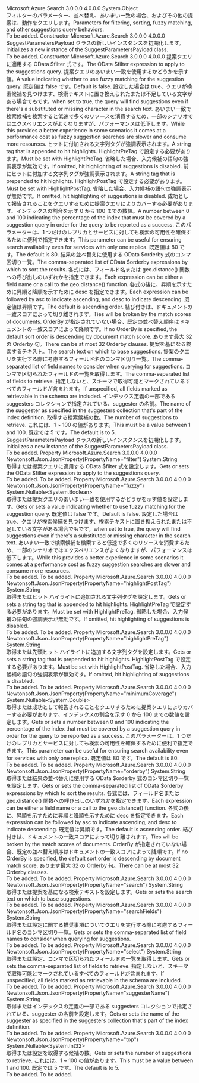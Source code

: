 <Type Name="SuggestParametersPayload" FullName="Microsoft.Azure.Search.Models.SuggestParametersPayload">
  <TypeSignature Language="C#" Value="public class SuggestParametersPayload" />
  <TypeSignature Language="ILAsm" Value=".class public auto ansi beforefieldinit SuggestParametersPayload extends System.Object" />
  <TypeSignature Language="DocId" Value="T:Microsoft.Azure.Search.Models.SuggestParametersPayload" />
  <TypeSignature Language="VB.NET" Value="Public Class SuggestParametersPayload" />
  <TypeSignature Language="F#" Value="type SuggestParametersPayload = class" />
  <AssemblyInfo>
    <AssemblyName>Microsoft.Azure.Search</AssemblyName>
    <AssemblyVersion>3.0.0.0</AssemblyVersion>
    <AssemblyVersion>4.0.0.0</AssemblyVersion>
  </AssemblyInfo>
  <Base>
    <BaseTypeName>System.Object</BaseTypeName>
  </Base>
  <Interfaces />
  <Docs>
    <summary>
            <span data-ttu-id="583d9-101">フィルターのパラメーター、並べ替え、あいまい一致の場合、およびその他の提案は、動作をクエリします。</span><span class="sxs-lookup"><span data-stu-id="583d9-101">Parameters for filtering, sorting, fuzzy matching, and other suggestions query behaviors.</span></span>
            </summary>
    <remarks>To be added.</remarks>
  </Docs>
  <Members>
    <Member MemberName=".ctor">
      <MemberSignature Language="C#" Value="public SuggestParametersPayload ();" />
      <MemberSignature Language="ILAsm" Value=".method public hidebysig specialname rtspecialname instance void .ctor() cil managed" />
      <MemberSignature Language="DocId" Value="M:Microsoft.Azure.Search.Models.SuggestParametersPayload.#ctor" />
      <MemberSignature Language="VB.NET" Value="Public Sub New ()" />
      <MemberType>Constructor</MemberType>
      <AssemblyInfo>
        <AssemblyName>Microsoft.Azure.Search</AssemblyName>
        <AssemblyVersion>3.0.0.0</AssemblyVersion>
        <AssemblyVersion>4.0.0.0</AssemblyVersion>
      </AssemblyInfo>
      <Parameters />
      <Docs>
        <summary>
            <span data-ttu-id="583d9-102">SuggestParametersPayload クラスの新しいインスタンスを初期化します。</span><span class="sxs-lookup"><span data-stu-id="583d9-102">Initializes a new instance of the SuggestParametersPayload class.</span></span>
            </summary>
        <remarks>To be added.</remarks>
      </Docs>
    </Member>
    <Member MemberName=".ctor">
      <MemberSignature Language="C#" Value="public SuggestParametersPayload (string filter = null, Nullable&lt;bool&gt; fuzzy = null, string highlightPostTag = null, string highlightPreTag = null, Nullable&lt;double&gt; minimumCoverage = null, string orderBy = null, string search = null, string searchFields = null, string select = null, string suggesterName = null, Nullable&lt;int&gt; top = null);" />
      <MemberSignature Language="ILAsm" Value=".method public hidebysig specialname rtspecialname instance void .ctor(string filter, valuetype System.Nullable`1&lt;bool&gt; fuzzy, string highlightPostTag, string highlightPreTag, valuetype System.Nullable`1&lt;float64&gt; minimumCoverage, string orderBy, string search, string searchFields, string select, string suggesterName, valuetype System.Nullable`1&lt;int32&gt; top) cil managed" />
      <MemberSignature Language="DocId" Value="M:Microsoft.Azure.Search.Models.SuggestParametersPayload.#ctor(System.String,System.Nullable{System.Boolean},System.String,System.String,System.Nullable{System.Double},System.String,System.String,System.String,System.String,System.String,System.Nullable{System.Int32})" />
      <MemberSignature Language="VB.NET" Value="Public Sub New (Optional filter As String = null, Optional fuzzy As Nullable(Of Boolean) = null, Optional highlightPostTag As String = null, Optional highlightPreTag As String = null, Optional minimumCoverage As Nullable(Of Double) = null, Optional orderBy As String = null, Optional search As String = null, Optional searchFields As String = null, Optional select As String = null, Optional suggesterName As String = null, Optional top As Nullable(Of Integer) = null)" />
      <MemberSignature Language="F#" Value="new Microsoft.Azure.Search.Models.SuggestParametersPayload : string * Nullable&lt;bool&gt; * string * string * Nullable&lt;double&gt; * string * string * string * string * string * Nullable&lt;int&gt; -&gt; Microsoft.Azure.Search.Models.SuggestParametersPayload" Usage="new Microsoft.Azure.Search.Models.SuggestParametersPayload (filter, fuzzy, highlightPostTag, highlightPreTag, minimumCoverage, orderBy, search, searchFields, select, suggesterName, top)" />
      <MemberType>Constructor</MemberType>
      <AssemblyInfo>
        <AssemblyName>Microsoft.Azure.Search</AssemblyName>
        <AssemblyVersion>3.0.0.0</AssemblyVersion>
        <AssemblyVersion>4.0.0.0</AssemblyVersion>
      </AssemblyInfo>
      <Parameters>
        <Parameter Name="filter" Type="System.String" />
        <Parameter Name="fuzzy" Type="System.Nullable&lt;System.Boolean&gt;" />
        <Parameter Name="highlightPostTag" Type="System.String" />
        <Parameter Name="highlightPreTag" Type="System.String" />
        <Parameter Name="minimumCoverage" Type="System.Nullable&lt;System.Double&gt;" />
        <Parameter Name="orderBy" Type="System.String" />
        <Parameter Name="search" Type="System.String" />
        <Parameter Name="searchFields" Type="System.String" />
        <Parameter Name="select" Type="System.String" />
        <Parameter Name="suggesterName" Type="System.String" />
        <Parameter Name="top" Type="System.Nullable&lt;System.Int32&gt;" />
      </Parameters>
      <Docs>
        <param name="filter"><span data-ttu-id="583d9-103">提案クエリに適用する OData $filter 式です。</span><span class="sxs-lookup"><span data-stu-id="583d9-103">The OData $filter expression to apply to the suggestions query.</span></span></param>
        <param name="fuzzy"><span data-ttu-id="583d9-104">提案クエリのあいまい一致を使用するかどうかを示す値。</span><span class="sxs-lookup"><span data-stu-id="583d9-104">A value indicating whether to use fuzzy matching for the suggestion query.</span></span> <span data-ttu-id="583d9-105">既定値は false です。</span><span class="sxs-lookup"><span data-stu-id="583d9-105">Default is false.</span></span> <span data-ttu-id="583d9-106">設定した場合は true、クエリが検索候補を見つけます、検索テキストに置き換えられたまたは不足している文字がある場合でもです。</span><span class="sxs-lookup"><span data-stu-id="583d9-106">when set to true, the query will find suggestions even if there's a substituted or missing character in the search text.</span></span> <span data-ttu-id="583d9-107">あいまい一致で検索候補を検索すると低速で多くのリソースを消費するため、一部のシナリオではエクスペリエンスがよくなりますが、パフォーマンスは低下します。</span><span class="sxs-lookup"><span data-stu-id="583d9-107">While this provides a better experience in some scenarios it comes at a performance cost as fuzzy suggestion searches are slower and consume more resources.</span></span></param>
        <param name="highlightPostTag"><span data-ttu-id="583d9-108">ヒットに付加される文字列タグが強調表示されます。</span><span class="sxs-lookup"><span data-stu-id="583d9-108">A string tag that is appended to hit highlights.</span></span> <span data-ttu-id="583d9-109">HighlightPreTag で設定する必要があります。</span><span class="sxs-lookup"><span data-stu-id="583d9-109">Must be set with HighlightPreTag.</span></span> <span data-ttu-id="583d9-110">省略した場合、入力候補の語句の強調表示が無効です。</span><span class="sxs-lookup"><span data-stu-id="583d9-110">If omitted, hit highlighting of suggestions is disabled.</span></span></param>
        <param name="highlightPreTag"><span data-ttu-id="583d9-111">前にヒットに付加する文字列タグが強調表示されます。</span><span class="sxs-lookup"><span data-stu-id="583d9-111">A string tag that is prepended to hit highlights.</span></span> <span data-ttu-id="583d9-112">HighlightPostTag で設定する必要があります。</span><span class="sxs-lookup"><span data-stu-id="583d9-112">Must be set with HighlightPostTag.</span></span> <span data-ttu-id="583d9-113">省略した場合、入力候補の語句の強調表示が無効です。</span><span class="sxs-lookup"><span data-stu-id="583d9-113">If omitted, hit highlighting of suggestions is disabled.</span></span></param>
        <param name="minimumCoverage"><span data-ttu-id="583d9-114">成功として報告されることをクエリするために提案クエリによりカバーする必要があります、インデックスの割合を示す 0 から 100 までの数値。</span><span class="sxs-lookup"><span data-stu-id="583d9-114">A number between 0 and 100 indicating the percentage of the index that must be covered by a suggestion query in order for the query to be reported as a success.</span></span> <span data-ttu-id="583d9-115">このパラメーターは、1 つだけのレプリカとサービスに対しても検索の可用性を確保するために便利で指定できます。</span><span class="sxs-lookup"><span data-stu-id="583d9-115">This parameter can be useful for ensuring search availability even for services with only one replica.</span></span> <span data-ttu-id="583d9-116">既定値は 80 です。</span><span class="sxs-lookup"><span data-stu-id="583d9-116">The default is 80.</span></span></param>
        <param name="orderBy"><span data-ttu-id="583d9-117">結果の並べ替えに使用する OData $orderby 式のコンマ区切り一覧。</span><span class="sxs-lookup"><span data-stu-id="583d9-117">The comma-separated list of OData $orderby expressions by which to sort the results.</span></span> <span data-ttu-id="583d9-118">各式には、フィールド名または geo.distance() 関数への呼び出しのいずれかを指定できます。</span><span class="sxs-lookup"><span data-stu-id="583d9-118">Each expression can be either a field name or a call to the geo.distance() function.</span></span> <span data-ttu-id="583d9-119">各式の後に、昇順を示すために昇順と降順を示すために desc を指定できます。</span><span class="sxs-lookup"><span data-stu-id="583d9-119">Each expression can be followed by asc to indicate ascending, and desc to indicate descending.</span></span> <span data-ttu-id="583d9-120">既定値は昇順です。</span><span class="sxs-lookup"><span data-stu-id="583d9-120">The default is ascending order.</span></span> <span data-ttu-id="583d9-121">結び付きは、ドキュメントの一致スコアによって切り離されます。</span><span class="sxs-lookup"><span data-stu-id="583d9-121">Ties will be broken by the match scores of documents.</span></span> <span data-ttu-id="583d9-122">OrderBy が指定されていない場合、既定の並べ替え順序はドキュメントの一致スコアによって降順です。</span><span class="sxs-lookup"><span data-stu-id="583d9-122">If no OrderBy is specified, the default sort order is descending by document match score.</span></span> <span data-ttu-id="583d9-123">あります最大 32 の Orderby 句。</span><span class="sxs-lookup"><span data-stu-id="583d9-123">There can be at most 32 Orderby clauses.</span></span></param>
        <param name="search"><span data-ttu-id="583d9-124">提案を基になる検索するテキスト。</span><span class="sxs-lookup"><span data-stu-id="583d9-124">The search text on which to base suggestions.</span></span></param>
        <param name="searchFields"><span data-ttu-id="583d9-125">提案のクエリを実行する際に考慮するフィールド名のコンマ区切り一覧。</span><span class="sxs-lookup"><span data-stu-id="583d9-125">The comma-separated list of field names to consider when querying for suggestions.</span></span></param>
        <param name="select"><span data-ttu-id="583d9-126">コンマで区切られたフィールドの一覧を取得します。</span><span class="sxs-lookup"><span data-stu-id="583d9-126">The comma-separated list of fields to retrieve.</span></span> <span data-ttu-id="583d9-127">指定しないと、スキーマで取得可能とマークされているすべてのフィールドが含まれます。</span><span class="sxs-lookup"><span data-stu-id="583d9-127">If unspecified, all fields marked as retrievable in the schema are included.</span></span></param>
        <param name="suggesterName"><span data-ttu-id="583d9-128">インデックス定義の一部である suggesters コレクションで指定されている、suggester の名前。</span><span class="sxs-lookup"><span data-stu-id="583d9-128">The name of the suggester as specified in the suggesters collection that's part of the index definition.</span></span></param>
        <param name="top"><span data-ttu-id="583d9-129">取得する検索候補の数。</span><span class="sxs-lookup"><span data-stu-id="583d9-129">The number of suggestions to retrieve.</span></span> <span data-ttu-id="583d9-130">これには、1 ~ 100 の値があります。</span><span class="sxs-lookup"><span data-stu-id="583d9-130">This must be a value between 1 and 100.</span></span> <span data-ttu-id="583d9-131">既定では 5 です。</span><span class="sxs-lookup"><span data-stu-id="583d9-131">The default is to 5.</span></span></param>
        <summary>
            <span data-ttu-id="583d9-132">SuggestParametersPayload クラスの新しいインスタンスを初期化します。</span><span class="sxs-lookup"><span data-stu-id="583d9-132">Initializes a new instance of the SuggestParametersPayload class.</span></span>
            </summary>
        <remarks>To be added.</remarks>
      </Docs>
    </Member>
    <Member MemberName="Filter">
      <MemberSignature Language="C#" Value="public string Filter { get; set; }" />
      <MemberSignature Language="ILAsm" Value=".property instance string Filter" />
      <MemberSignature Language="DocId" Value="P:Microsoft.Azure.Search.Models.SuggestParametersPayload.Filter" />
      <MemberSignature Language="VB.NET" Value="Public Property Filter As String" />
      <MemberSignature Language="F#" Value="member this.Filter : string with get, set" Usage="Microsoft.Azure.Search.Models.SuggestParametersPayload.Filter" />
      <MemberType>Property</MemberType>
      <AssemblyInfo>
        <AssemblyName>Microsoft.Azure.Search</AssemblyName>
        <AssemblyVersion>3.0.0.0</AssemblyVersion>
        <AssemblyVersion>4.0.0.0</AssemblyVersion>
      </AssemblyInfo>
      <Attributes>
        <Attribute>
          <AttributeName>Newtonsoft.Json.JsonProperty(PropertyName="filter")</AttributeName>
        </Attribute>
      </Attributes>
      <ReturnValue>
        <ReturnType>System.String</ReturnType>
      </ReturnValue>
      <Docs>
        <summary>
            <span data-ttu-id="583d9-133">取得または提案クエリに適用する OData $filter 式を設定します。</span><span class="sxs-lookup"><span data-stu-id="583d9-133">Gets or sets the OData $filter expression to apply to the suggestions query.</span></span>
            </summary>
        <value>To be added.</value>
        <remarks>To be added.</remarks>
      </Docs>
    </Member>
    <Member MemberName="Fuzzy">
      <MemberSignature Language="C#" Value="public Nullable&lt;bool&gt; Fuzzy { get; set; }" />
      <MemberSignature Language="ILAsm" Value=".property instance valuetype System.Nullable`1&lt;bool&gt; Fuzzy" />
      <MemberSignature Language="DocId" Value="P:Microsoft.Azure.Search.Models.SuggestParametersPayload.Fuzzy" />
      <MemberSignature Language="VB.NET" Value="Public Property Fuzzy As Nullable(Of Boolean)" />
      <MemberSignature Language="F#" Value="member this.Fuzzy : Nullable&lt;bool&gt; with get, set" Usage="Microsoft.Azure.Search.Models.SuggestParametersPayload.Fuzzy" />
      <MemberType>Property</MemberType>
      <AssemblyInfo>
        <AssemblyName>Microsoft.Azure.Search</AssemblyName>
        <AssemblyVersion>3.0.0.0</AssemblyVersion>
        <AssemblyVersion>4.0.0.0</AssemblyVersion>
      </AssemblyInfo>
      <Attributes>
        <Attribute>
          <AttributeName>Newtonsoft.Json.JsonProperty(PropertyName="fuzzy")</AttributeName>
        </Attribute>
      </Attributes>
      <ReturnValue>
        <ReturnType>System.Nullable&lt;System.Boolean&gt;</ReturnType>
      </ReturnValue>
      <Docs>
        <summary>
            <span data-ttu-id="583d9-134">取得または提案クエリのあいまい一致を使用するかどうかを示す値を設定します。</span><span class="sxs-lookup"><span data-stu-id="583d9-134">Gets or sets a value indicating whether to use fuzzy matching for the suggestion query.</span></span> <span data-ttu-id="583d9-135">既定値は false です。</span><span class="sxs-lookup"><span data-stu-id="583d9-135">Default is false.</span></span> <span data-ttu-id="583d9-136">設定した場合は true、クエリが検索候補を見つけます、検索テキストに置き換えられたまたは不足している文字がある場合でもです。</span><span class="sxs-lookup"><span data-stu-id="583d9-136">when set to true, the query will find suggestions even if there's a substituted or missing character in the search text.</span></span> <span data-ttu-id="583d9-137">あいまい一致で検索候補を検索すると低速で多くのリソースを消費するため、一部のシナリオではエクスペリエンスがよくなりますが、パフォーマンスは低下します。</span><span class="sxs-lookup"><span data-stu-id="583d9-137">While this provides a better experience in some scenarios it comes at a performance cost as fuzzy suggestion searches are slower and consume more resources.</span></span>
            </summary>
        <value>To be added.</value>
        <remarks>To be added.</remarks>
      </Docs>
    </Member>
    <Member MemberName="HighlightPostTag">
      <MemberSignature Language="C#" Value="public string HighlightPostTag { get; set; }" />
      <MemberSignature Language="ILAsm" Value=".property instance string HighlightPostTag" />
      <MemberSignature Language="DocId" Value="P:Microsoft.Azure.Search.Models.SuggestParametersPayload.HighlightPostTag" />
      <MemberSignature Language="VB.NET" Value="Public Property HighlightPostTag As String" />
      <MemberSignature Language="F#" Value="member this.HighlightPostTag : string with get, set" Usage="Microsoft.Azure.Search.Models.SuggestParametersPayload.HighlightPostTag" />
      <MemberType>Property</MemberType>
      <AssemblyInfo>
        <AssemblyName>Microsoft.Azure.Search</AssemblyName>
        <AssemblyVersion>3.0.0.0</AssemblyVersion>
        <AssemblyVersion>4.0.0.0</AssemblyVersion>
      </AssemblyInfo>
      <Attributes>
        <Attribute>
          <AttributeName>Newtonsoft.Json.JsonProperty(PropertyName="highlightPostTag")</AttributeName>
        </Attribute>
      </Attributes>
      <ReturnValue>
        <ReturnType>System.String</ReturnType>
      </ReturnValue>
      <Docs>
        <summary>
            <span data-ttu-id="583d9-138">取得またはヒット ハイライトに追加される文字列タグを設定します。</span><span class="sxs-lookup"><span data-stu-id="583d9-138">Gets or sets a string tag that is appended to hit highlights.</span></span> <span data-ttu-id="583d9-139">HighlightPreTag で設定する必要があります。</span><span class="sxs-lookup"><span data-stu-id="583d9-139">Must be set with HighlightPreTag.</span></span> <span data-ttu-id="583d9-140">省略した場合、入力候補の語句の強調表示が無効です。</span><span class="sxs-lookup"><span data-stu-id="583d9-140">If omitted, hit highlighting of suggestions is disabled.</span></span>
            </summary>
        <value>To be added.</value>
        <remarks>To be added.</remarks>
      </Docs>
    </Member>
    <Member MemberName="HighlightPreTag">
      <MemberSignature Language="C#" Value="public string HighlightPreTag { get; set; }" />
      <MemberSignature Language="ILAsm" Value=".property instance string HighlightPreTag" />
      <MemberSignature Language="DocId" Value="P:Microsoft.Azure.Search.Models.SuggestParametersPayload.HighlightPreTag" />
      <MemberSignature Language="VB.NET" Value="Public Property HighlightPreTag As String" />
      <MemberSignature Language="F#" Value="member this.HighlightPreTag : string with get, set" Usage="Microsoft.Azure.Search.Models.SuggestParametersPayload.HighlightPreTag" />
      <MemberType>Property</MemberType>
      <AssemblyInfo>
        <AssemblyName>Microsoft.Azure.Search</AssemblyName>
        <AssemblyVersion>3.0.0.0</AssemblyVersion>
        <AssemblyVersion>4.0.0.0</AssemblyVersion>
      </AssemblyInfo>
      <Attributes>
        <Attribute>
          <AttributeName>Newtonsoft.Json.JsonProperty(PropertyName="highlightPreTag")</AttributeName>
        </Attribute>
      </Attributes>
      <ReturnValue>
        <ReturnType>System.String</ReturnType>
      </ReturnValue>
      <Docs>
        <summary>
            <span data-ttu-id="583d9-141">取得または先頭ヒット ハイライトに追加する文字列タグを設定します。</span><span class="sxs-lookup"><span data-stu-id="583d9-141">Gets or sets a string tag that is prepended to hit highlights.</span></span> <span data-ttu-id="583d9-142">HighlightPostTag で設定する必要があります。</span><span class="sxs-lookup"><span data-stu-id="583d9-142">Must be set with HighlightPostTag.</span></span> <span data-ttu-id="583d9-143">省略した場合、入力候補の語句の強調表示が無効です。</span><span class="sxs-lookup"><span data-stu-id="583d9-143">If omitted, hit highlighting of suggestions is disabled.</span></span>
            </summary>
        <value>To be added.</value>
        <remarks>To be added.</remarks>
      </Docs>
    </Member>
    <Member MemberName="MinimumCoverage">
      <MemberSignature Language="C#" Value="public Nullable&lt;double&gt; MinimumCoverage { get; set; }" />
      <MemberSignature Language="ILAsm" Value=".property instance valuetype System.Nullable`1&lt;float64&gt; MinimumCoverage" />
      <MemberSignature Language="DocId" Value="P:Microsoft.Azure.Search.Models.SuggestParametersPayload.MinimumCoverage" />
      <MemberSignature Language="VB.NET" Value="Public Property MinimumCoverage As Nullable(Of Double)" />
      <MemberSignature Language="F#" Value="member this.MinimumCoverage : Nullable&lt;double&gt; with get, set" Usage="Microsoft.Azure.Search.Models.SuggestParametersPayload.MinimumCoverage" />
      <MemberType>Property</MemberType>
      <AssemblyInfo>
        <AssemblyName>Microsoft.Azure.Search</AssemblyName>
        <AssemblyVersion>3.0.0.0</AssemblyVersion>
        <AssemblyVersion>4.0.0.0</AssemblyVersion>
      </AssemblyInfo>
      <Attributes>
        <Attribute>
          <AttributeName>Newtonsoft.Json.JsonProperty(PropertyName="minimumCoverage")</AttributeName>
        </Attribute>
      </Attributes>
      <ReturnValue>
        <ReturnType>System.Nullable&lt;System.Double&gt;</ReturnType>
      </ReturnValue>
      <Docs>
        <summary>
            <span data-ttu-id="583d9-144">取得または成功として報告されることをクエリするために提案クエリによりカバーする必要があります、インデックスの割合を示す 0 から 100 までの数値を設定します。</span><span class="sxs-lookup"><span data-stu-id="583d9-144">Gets or sets a number between 0 and 100 indicating the percentage of the index that must be covered by a suggestion query in order for the query to be reported as a success.</span></span> <span data-ttu-id="583d9-145">このパラメーターは、1 つだけのレプリカとサービスに対しても検索の可用性を確保するために便利で指定できます。</span><span class="sxs-lookup"><span data-stu-id="583d9-145">This parameter can be useful for ensuring search availability even for services with only one replica.</span></span> <span data-ttu-id="583d9-146">既定値は 80 です。</span><span class="sxs-lookup"><span data-stu-id="583d9-146">The default is 80.</span></span>
            </summary>
        <value>To be added.</value>
        <remarks>To be added.</remarks>
      </Docs>
    </Member>
    <Member MemberName="OrderBy">
      <MemberSignature Language="C#" Value="public string OrderBy { get; set; }" />
      <MemberSignature Language="ILAsm" Value=".property instance string OrderBy" />
      <MemberSignature Language="DocId" Value="P:Microsoft.Azure.Search.Models.SuggestParametersPayload.OrderBy" />
      <MemberSignature Language="VB.NET" Value="Public Property OrderBy As String" />
      <MemberSignature Language="F#" Value="member this.OrderBy : string with get, set" Usage="Microsoft.Azure.Search.Models.SuggestParametersPayload.OrderBy" />
      <MemberType>Property</MemberType>
      <AssemblyInfo>
        <AssemblyName>Microsoft.Azure.Search</AssemblyName>
        <AssemblyVersion>3.0.0.0</AssemblyVersion>
        <AssemblyVersion>4.0.0.0</AssemblyVersion>
      </AssemblyInfo>
      <Attributes>
        <Attribute>
          <AttributeName>Newtonsoft.Json.JsonProperty(PropertyName="orderby")</AttributeName>
        </Attribute>
      </Attributes>
      <ReturnValue>
        <ReturnType>System.String</ReturnType>
      </ReturnValue>
      <Docs>
        <summary>
            <span data-ttu-id="583d9-147">取得または結果の並べ替えに使用する OData $orderby 式のコンマ区切り一覧を設定します。</span><span class="sxs-lookup"><span data-stu-id="583d9-147">Gets or sets the comma-separated list of OData $orderby expressions by which to sort the results.</span></span> <span data-ttu-id="583d9-148">各式には、フィールド名または geo.distance() 関数への呼び出しのいずれかを指定できます。</span><span class="sxs-lookup"><span data-stu-id="583d9-148">Each expression can be either a field name or a call to the geo.distance() function.</span></span> <span data-ttu-id="583d9-149">各式の後に、昇順を示すために昇順と降順を示すために desc を指定できます。</span><span class="sxs-lookup"><span data-stu-id="583d9-149">Each expression can be followed by asc to indicate ascending, and desc to indicate descending.</span></span> <span data-ttu-id="583d9-150">既定値は昇順です。</span><span class="sxs-lookup"><span data-stu-id="583d9-150">The default is ascending order.</span></span> <span data-ttu-id="583d9-151">結び付きは、ドキュメントの一致スコアによって切り離されます。</span><span class="sxs-lookup"><span data-stu-id="583d9-151">Ties will be broken by the match scores of documents.</span></span> <span data-ttu-id="583d9-152">OrderBy が指定されていない場合、既定の並べ替え順序はドキュメントの一致スコアによって降順です。</span><span class="sxs-lookup"><span data-stu-id="583d9-152">If no OrderBy is specified, the default sort order is descending by document match score.</span></span> <span data-ttu-id="583d9-153">あります最大 32 の Orderby 句。</span><span class="sxs-lookup"><span data-stu-id="583d9-153">There can be at most 32 Orderby clauses.</span></span>
            </summary>
        <value>To be added.</value>
        <remarks>To be added.</remarks>
      </Docs>
    </Member>
    <Member MemberName="Search">
      <MemberSignature Language="C#" Value="public string Search { get; set; }" />
      <MemberSignature Language="ILAsm" Value=".property instance string Search" />
      <MemberSignature Language="DocId" Value="P:Microsoft.Azure.Search.Models.SuggestParametersPayload.Search" />
      <MemberSignature Language="VB.NET" Value="Public Property Search As String" />
      <MemberSignature Language="F#" Value="member this.Search : string with get, set" Usage="Microsoft.Azure.Search.Models.SuggestParametersPayload.Search" />
      <MemberType>Property</MemberType>
      <AssemblyInfo>
        <AssemblyName>Microsoft.Azure.Search</AssemblyName>
        <AssemblyVersion>3.0.0.0</AssemblyVersion>
        <AssemblyVersion>4.0.0.0</AssemblyVersion>
      </AssemblyInfo>
      <Attributes>
        <Attribute>
          <AttributeName>Newtonsoft.Json.JsonProperty(PropertyName="search")</AttributeName>
        </Attribute>
      </Attributes>
      <ReturnValue>
        <ReturnType>System.String</ReturnType>
      </ReturnValue>
      <Docs>
        <summary>
            <span data-ttu-id="583d9-154">取得または提案を基になる検索テキストを設定します。</span><span class="sxs-lookup"><span data-stu-id="583d9-154">Gets or sets the search text on which to base suggestions.</span></span>
            </summary>
        <value>To be added.</value>
        <remarks>To be added.</remarks>
      </Docs>
    </Member>
    <Member MemberName="SearchFields">
      <MemberSignature Language="C#" Value="public string SearchFields { get; set; }" />
      <MemberSignature Language="ILAsm" Value=".property instance string SearchFields" />
      <MemberSignature Language="DocId" Value="P:Microsoft.Azure.Search.Models.SuggestParametersPayload.SearchFields" />
      <MemberSignature Language="VB.NET" Value="Public Property SearchFields As String" />
      <MemberSignature Language="F#" Value="member this.SearchFields : string with get, set" Usage="Microsoft.Azure.Search.Models.SuggestParametersPayload.SearchFields" />
      <MemberType>Property</MemberType>
      <AssemblyInfo>
        <AssemblyName>Microsoft.Azure.Search</AssemblyName>
        <AssemblyVersion>3.0.0.0</AssemblyVersion>
        <AssemblyVersion>4.0.0.0</AssemblyVersion>
      </AssemblyInfo>
      <Attributes>
        <Attribute>
          <AttributeName>Newtonsoft.Json.JsonProperty(PropertyName="searchFields")</AttributeName>
        </Attribute>
      </Attributes>
      <ReturnValue>
        <ReturnType>System.String</ReturnType>
      </ReturnValue>
      <Docs>
        <summary>
            <span data-ttu-id="583d9-155">取得または設定に関する推奨事項についてクエリを実行する際に考慮するフィールド名のコンマ区切り一覧。</span><span class="sxs-lookup"><span data-stu-id="583d9-155">Gets or sets the comma-separated list of field names to consider when querying for suggestions.</span></span>
            </summary>
        <value>To be added.</value>
        <remarks>To be added.</remarks>
      </Docs>
    </Member>
    <Member MemberName="Select">
      <MemberSignature Language="C#" Value="public string Select { get; set; }" />
      <MemberSignature Language="ILAsm" Value=".property instance string Select" />
      <MemberSignature Language="DocId" Value="P:Microsoft.Azure.Search.Models.SuggestParametersPayload.Select" />
      <MemberSignature Language="VB.NET" Value="Public Property Select As String" />
      <MemberSignature Language="F#" Value="member this.Select : string with get, set" Usage="Microsoft.Azure.Search.Models.SuggestParametersPayload.Select" />
      <MemberType>Property</MemberType>
      <AssemblyInfo>
        <AssemblyName>Microsoft.Azure.Search</AssemblyName>
        <AssemblyVersion>3.0.0.0</AssemblyVersion>
        <AssemblyVersion>4.0.0.0</AssemblyVersion>
      </AssemblyInfo>
      <Attributes>
        <Attribute>
          <AttributeName>Newtonsoft.Json.JsonProperty(PropertyName="select")</AttributeName>
        </Attribute>
      </Attributes>
      <ReturnValue>
        <ReturnType>System.String</ReturnType>
      </ReturnValue>
      <Docs>
        <summary>
            <span data-ttu-id="583d9-156">取得または設定、コンマで区切られたフィールドの一覧を取得します。</span><span class="sxs-lookup"><span data-stu-id="583d9-156">Gets or sets the comma-separated list of fields to retrieve.</span></span> <span data-ttu-id="583d9-157">指定しないと、スキーマで取得可能とマークされているすべてのフィールドが含まれます。</span><span class="sxs-lookup"><span data-stu-id="583d9-157">If unspecified, all fields marked as retrievable in the schema are included.</span></span>
            </summary>
        <value>To be added.</value>
        <remarks>To be added.</remarks>
      </Docs>
    </Member>
    <Member MemberName="SuggesterName">
      <MemberSignature Language="C#" Value="public string SuggesterName { get; set; }" />
      <MemberSignature Language="ILAsm" Value=".property instance string SuggesterName" />
      <MemberSignature Language="DocId" Value="P:Microsoft.Azure.Search.Models.SuggestParametersPayload.SuggesterName" />
      <MemberSignature Language="VB.NET" Value="Public Property SuggesterName As String" />
      <MemberSignature Language="F#" Value="member this.SuggesterName : string with get, set" Usage="Microsoft.Azure.Search.Models.SuggestParametersPayload.SuggesterName" />
      <MemberType>Property</MemberType>
      <AssemblyInfo>
        <AssemblyName>Microsoft.Azure.Search</AssemblyName>
        <AssemblyVersion>3.0.0.0</AssemblyVersion>
        <AssemblyVersion>4.0.0.0</AssemblyVersion>
      </AssemblyInfo>
      <Attributes>
        <Attribute>
          <AttributeName>Newtonsoft.Json.JsonProperty(PropertyName="suggesterName")</AttributeName>
        </Attribute>
      </Attributes>
      <ReturnValue>
        <ReturnType>System.String</ReturnType>
      </ReturnValue>
      <Docs>
        <summary>
            <span data-ttu-id="583d9-158">取得またはインデックスの定義の一部である suggesters コレクションで指定されている、suggester の名前を設定します。</span><span class="sxs-lookup"><span data-stu-id="583d9-158">Gets or sets the name of the suggester as specified in the suggesters collection that's part of the index definition.</span></span>
            </summary>
        <value>To be added.</value>
        <remarks>To be added.</remarks>
      </Docs>
    </Member>
    <Member MemberName="Top">
      <MemberSignature Language="C#" Value="public Nullable&lt;int&gt; Top { get; set; }" />
      <MemberSignature Language="ILAsm" Value=".property instance valuetype System.Nullable`1&lt;int32&gt; Top" />
      <MemberSignature Language="DocId" Value="P:Microsoft.Azure.Search.Models.SuggestParametersPayload.Top" />
      <MemberSignature Language="VB.NET" Value="Public Property Top As Nullable(Of Integer)" />
      <MemberSignature Language="F#" Value="member this.Top : Nullable&lt;int&gt; with get, set" Usage="Microsoft.Azure.Search.Models.SuggestParametersPayload.Top" />
      <MemberType>Property</MemberType>
      <AssemblyInfo>
        <AssemblyName>Microsoft.Azure.Search</AssemblyName>
        <AssemblyVersion>3.0.0.0</AssemblyVersion>
        <AssemblyVersion>4.0.0.0</AssemblyVersion>
      </AssemblyInfo>
      <Attributes>
        <Attribute>
          <AttributeName>Newtonsoft.Json.JsonProperty(PropertyName="top")</AttributeName>
        </Attribute>
      </Attributes>
      <ReturnValue>
        <ReturnType>System.Nullable&lt;System.Int32&gt;</ReturnType>
      </ReturnValue>
      <Docs>
        <summary>
            <span data-ttu-id="583d9-159">取得または設定を取得する候補の数。</span><span class="sxs-lookup"><span data-stu-id="583d9-159">Gets or sets the number of suggestions to retrieve.</span></span> <span data-ttu-id="583d9-160">これには、1 ~ 100 の値があります。</span><span class="sxs-lookup"><span data-stu-id="583d9-160">This must be a value between 1 and 100.</span></span> <span data-ttu-id="583d9-161">既定では 5 です。</span><span class="sxs-lookup"><span data-stu-id="583d9-161">The default is to 5.</span></span>
            </summary>
        <value>To be added.</value>
        <remarks>To be added.</remarks>
      </Docs>
    </Member>
  </Members>
</Type>